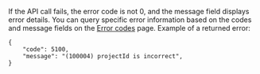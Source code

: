 If the API call fails, the error code is not 0, and the message field displays error details. You can query specific error information based on the codes and message fields on the [Error codes](http://intl.cloud.tencent.com/document/product/362/4207) page.
Example of a returned error:

```
{
    "code": 5100,
    "message": "(100004) projectId is incorrect",
}
```

